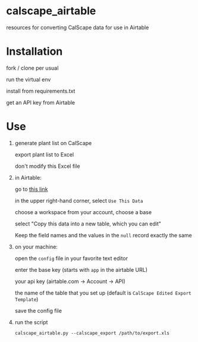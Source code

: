 # calscape_airtable
resources for converting CalScape data for use in Airtable

# Installation

fork / clone per usual

run the virtual env

install from requirements.txt

get an API key from Airtable

# Use

1. generate plant list on CalScape

   export plant list to Excel

   don't modify this Excel file

2. in Airtable:

   go to [this link](https://airtable.com/shrtRHFS0ksACljSv)

   in the upper right-hand corner, select `Use This Data`

   choose a workspace from your account, choose a base

   select "Copy this data into a new table, which you can edit"

   Keep the field names and the values in the `null` record exactly the same

3. on your machine:

   open the `config` file in your favorite text editor
   
   enter the base key (starts with `app` in the airtable URL)
   
   your api key (airtable.com -> Account -> API)
   
   the name of the table that you set up (default is `CalScape Edited Export Template`)
   
   save the config file

4. run the script 

   `calscape_airtable.py --calscape_export /path/to/export.xls`
